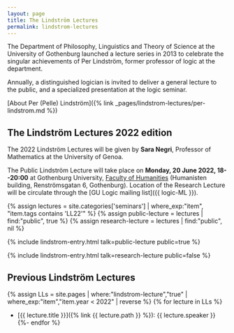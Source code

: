 ```yaml
---
layout: page
title: The Lindström Lectures
permalink: lindstrom-lectures
---
```


The Department of Philosophy, Linguistics and Theory of Science at the University of Gothenburg launched a lecture series in 2013 to celebrate the singular achievements of Per Lindström, former professor of logic at the department.

Annually, a distinguished logician is invited to deliver a general lecture to the public, and a specialized presentation at the logic seminar.

[About Per (Pelle) Lindström]({% link _pages/lindstrom-lectures/per-lindstrom.md %})

## The Lindström Lectures 2022 edition

The 2022 Lindström Lectures will be given by **Sara Negri**, Professor of Mathematics at the University of Genoa.

The Public Lindström Lecture will take place on **Monday, 20 June 2022, 18--20:00** at Gothenburg University, [Faculty of Humanities](https://www.gu.se/en/humanities) (Humanisten building, Renströmsgatan 6, Gothenburg). Location of the Research Lecture will be circulate through the [GU Logic mailing list]({{ logic-ML }}).

{% assign lectures = site.categories['seminars'] | where_exp:"item", "item.tags contains 'LL22'" %}
{% assign public-lecture = lectures | find:"public", true %}
{% assign research-lecture = lectures | find:"public", nil %}

{% include lindstrom-entry.html talk=public-lecture public=true %}

{% include lindstrom-entry.html talk=research-lecture public=false %}

## Previous Lindström Lectures

{% assign LLs = site.pages | where:"lindstrom-lecture","true" | where_exp:"item","item.year < 2022" | reverse %}
{% for lecture in LLs %}
* [{{ lecture.title }}]({% link {{ lecture.path }} %}): {{ lecture.speaker }}
{%- endfor %}
